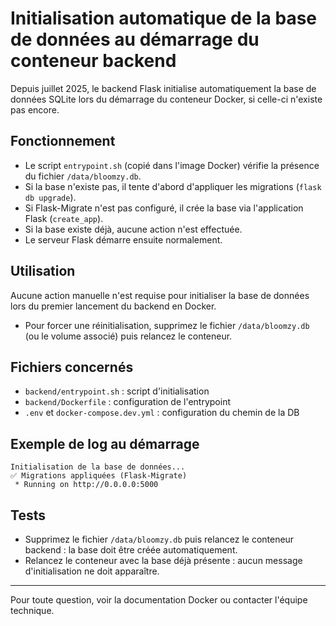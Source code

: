 # Initialisation automatique de la base de données au démarrage du conteneur backend

Depuis juillet 2025, le backend Flask initialise automatiquement la base de données SQLite lors du démarrage du conteneur Docker, si celle-ci n'existe pas encore.

## Fonctionnement

- Le script `entrypoint.sh` (copié dans l'image Docker) vérifie la présence du fichier `/data/bloomzy.db`.
- Si la base n'existe pas, il tente d'abord d'appliquer les migrations (`flask db upgrade`).
- Si Flask-Migrate n'est pas configuré, il crée la base via l'application Flask (`create_app`).
- Si la base existe déjà, aucune action n'est effectuée.
- Le serveur Flask démarre ensuite normalement.

## Utilisation

Aucune action manuelle n'est requise pour initialiser la base de données lors du premier lancement du backend en Docker.

- Pour forcer une réinitialisation, supprimez le fichier `/data/bloomzy.db` (ou le volume associé) puis relancez le conteneur.

## Fichiers concernés
- `backend/entrypoint.sh` : script d'initialisation
- `backend/Dockerfile` : configuration de l'entrypoint
- `.env` et `docker-compose.dev.yml` : configuration du chemin de la DB

## Exemple de log au démarrage
```
Initialisation de la base de données...
✅ Migrations appliquées (Flask-Migrate)
 * Running on http://0.0.0.0:5000
```

## Tests
- Supprimez le fichier `/data/bloomzy.db` puis relancez le conteneur backend : la base doit être créée automatiquement.
- Relancez le conteneur avec la base déjà présente : aucun message d'initialisation ne doit apparaître.

---

Pour toute question, voir la documentation Docker ou contacter l'équipe technique.
